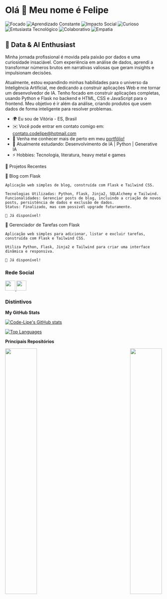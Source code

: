 Olá 👋 Meu nome é Felipe
=======================

<p align="left">
  <img src="https://img.shields.io/badge/Focado-4CAF50?style=flat&logo=eye&logoColor=white" alt="Focado" />
  <img src="https://img.shields.io/badge/Aprendizado_Constante-FF5722?style=flat&logo=book&logoColor=white" alt="Aprendizado Constante" />
  <img src="https://img.shields.io/badge/Impacto_Social-FFC107?style=flat&logo=globe&logoColor=white" alt="Impacto Social" />
  <img src="https://img.shields.io/badge/Curioso-03A9F4?style=flat&logo=question&logoColor=white" alt="Curioso" />
  <img src="https://img.shields.io/badge/Entusiasta_Tecnológico-00BCD4?style=flat&logo=computer&logoColor=white" alt="Entusiasta Tecnológico" />
  <img src="https://img.shields.io/badge/Colaborativo-8BC34A?style=flat&logo=users&logoColor=white" alt="Colaborativo" />
  <img src="https://img.shields.io/badge/Empatia-FF9800?style=flat&logo=heart&logoColor=white" alt="Empatia" />
</p>

🚀 Data & AI Enthusiast
--------------------------------------------------------------------

Minha jornada profissional é movida pela paixão por dados e uma curiosidade insaciável. Com experiência em análise de dados, aprendi a transformar números brutos em narrativas valiosas que geram insights e impulsionam decisões.

Atualmente, estou expandindo minhas habilidades para o universo da Inteligência Artificial, me dedicando a construir aplicações Web e me tornar um desenvolvedor de IA. Tenho focado em construir aplicações completas, usando Python e Flask no backend e HTML, CSS e JavaScript para o frontend. Meu objetivo é ir além da análise, criando produtos que usem dados de forma inteligente para resolver problemas.

* 🌍 Eu sou de Vitória - ES, Brasil
* ✉️ Você pode entrar em contato comigo em: contato.codelipe@hotmail.com
* 💼 Venha me conhecer mais de perto em meu [portfólio!](https://codelipe.notion.site/CodeLipe-An-lise-e-Engenharia-de-Dados-1d7d8cd4af3a806db812c100f6cea52d)
* 📖 Atualmente estudando: Desenvolvimento de IA | Python | Generative IA
* ⚡ Hobbies: Tecnologia, literatura, heavy metal e games

📂 Projetos Recentes

🔹 Blog com Flask

    Aplicação web simples de blog, construída com Flask e Tailwind CSS.

    Tecnologias Utilizadas: Python, Flask, Jinja2, SQLAlchemy e Tailwind.
    Funcionalidades: Gerenciar posts de blog, incluindo a criação de novos posts, persistência de dados e exclusão de dados.
    Status: Finalizado, mas com possivél upgrade futuramente.

    🔗 Já disponível!

🔹 Gerenciador de Tarefas com Flask

    Aplicação web simples para adicionar, listar e excluir tarefas, construída com Flask e Tailwind CSS.

    Utiliza Python, Flask, Jinja2 e Tailwind para criar uma interface dinâmica e responsiva.

    🔗 Já disponível!

### Rede Social
</picture> </a> <a href="http://www.instagram.com/fe.lipe_os" target="_blank" rel="noreferrer"> <picture> <source media="(prefers-color-scheme: dark)" srcset="https://raw.githubusercontent.com/danielcranney/readme-generator/main/public/icons/socials/instagram-dark.svg" /> <source media="(prefers-color-scheme: light)" srcset="https://raw.githubusercontent.com/danielcranney/readme-generator/main/public/icons/socials/instagram.svg" /> <img src="https://raw.githubusercontent.com/danielcranney/readme-generator/main/public/icons/socials/instagram.svg" width="32" height="32" /> </picture> </a> <a href="https://www.linkedin.com/in/felipe-codelipe" target="_blank" rel="noreferrer"> <picture> <source media="(prefers-color-scheme: dark)" srcset="https://raw.githubusercontent.com/danielcranney/readme-generator/main/public/icons/socials/linkedin-dark.svg" /> <source media="(prefers-color-scheme: light)" srcset="https://raw.githubusercontent.com/danielcranney/readme-generator/main/public/icons/socials/linkedin.svg" /> <img src="https://raw.githubusercontent.com/danielcranney/readme-generator/main/public/icons/socials/linkedin.svg" width="32" height="32" /> </picture> </a></p>

### Distintivos

<b>My GitHub Stats</b>

<a href="http://www.github.com/Code-Lipe"><img src="https://github-readme-stats.vercel.app/api?username=Code-Lipe&show_icons=true&hide=&count_private=true&title_color=0891b2&text_color=ffffff&icon_color=0891b2&bg_color=1c1917&hide_border=true&show_icons=true" alt="Code-Lipe's GitHub stats" /></a>

<a href="https://github.com/Code-Lipe" align="left"><img src="https://github-readme-stats.vercel.app/api/top-langs/?username=Code-Lipe&langs_count=10&title_color=0891b2&text_color=ffffff&icon_color=0891b2&bg_color=1c1917&hide_border=true&locale=en&custom_title=Top%20%Languages" alt="Top Languages" /></a>

<b>Principais Repositórios</b>

<div width="100%" align="center"><a href="https://github.com/Code-Lipe/ETL-e-Web-Scraping" align="left"><img align="left" width="45%" src="https://github-readme-stats.vercel.app/api/pin/?username=Code-Lipe&repo=ETL-e-Web-Scraping&title_color=0891b2&text_color=ffffff&icon_color=0891b2&bg_color=1c1917&hide_border=true&locale=en" /></a><a href="https://github.com/Code-Lipe/data_visualization_R_shiny" align="right"><img align="right" width="45%" src="https://github-readme-stats.vercel.app/api/pin/?username=Code-Lipe&repo=data_visualization_R_shiny&title_color=0891b2&text_color=ffffff&icon_color=0891b2&bg_color=1c1917&hide_border=true&locale=en" /></a></div><br /><br /><br /><br /><br /><br /><br />

